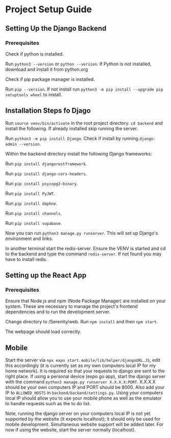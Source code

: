 # Project Setup Guide


## Setting Up the Django Backend

### Prerequisites

Check if python is installed.

Run `python3 --version` or `python --version`.
If Python is not installed, download and install it from python.org


Check if pip package manager is installed.

Run `pip --version`.
If not install run `python3 -m pip install --upgrade pip setuptools wheel` to install.

## Installation Steps fo Djago

Run `source venv/bin/activate` in the root project directory. `cd backend` and install the following. If already installed skip running the server.  

Run `python3 -m pip install Django`.
Check if install by running `django-admin --version`.

Within the backend directory install the following Django frameworks:

Run `pip install djangorestframework`.

Run `pip install django-cors-headers`.

Run `pip install psycopg2-binary`.

Run `pip install PyJWT`.

Run `pip install daphne`.

Run `pip install channels`.

Run `pip install supabase`.

Now you can run `python3 manage.py runserver`. 
This will set up Django's environment and links.

In another terminal start the redis-server. Ensure the VENV is started and cd to the backend and type the command `redis-server`. If not found you may have to install redis.

## Setting up the React App

### Prerequisites
Ensure that Node.js and npm (Node Package Manager) are installed on your system. These are necessary to manage the project's frontend dependencies and to run the development server.

Change directory to /Serenity/web.
Run `npm install` and then `npm start`.

The webpage should load correctly.

## Mobile
Start the server via `npx expo start`.
`mobile/lib/helper/djangoURL.JS`, edit this accordingly (it is currently set as my own computers local IP for my home network). It is required so that your requests to django are sent to the right place. If using a personal device (expo go app), start the django server with the command `python3 manage.py runserver X.X.X.X:PORT`. X.X.X.X should be your own computers IP and PORT should be 8000. Also add your IP to `ALLOWED_HOSTS` in `backend/backend/settings.py`. Using your computers local IP should allow you to use your mobile phone as well as the emulator to handle requests such as the to do list.

Note, running the django server on your computers local IP is not yet supported by the website (it expects localhost); it should only be used for mobile development. Simultaneous website support will be added later. For now if using the website, start the server normally (localhost).
